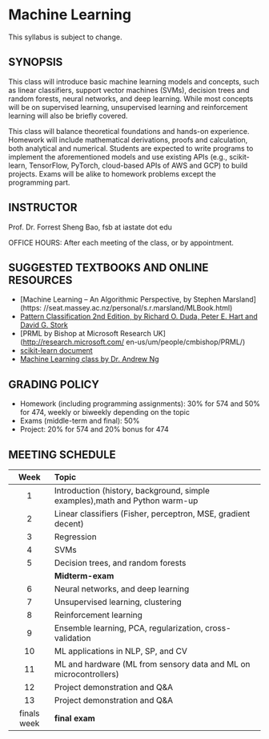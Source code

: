 # Machine Learning 

This syllabus is subject to change.

## SYNOPSIS
This class will introduce basic machine learning models and concepts, such as linear classifiers, support vector machines (SVMs), decision trees and random forests, neural networks, and deep learning.
While most concepts will be on supervised learning, unsupervised learning and reinforcement learning will also be briefly covered. 

This class will balance theoretical foundations and hands-on experience. Homework will include mathematical derivations, proofs and calculation, both analytical and numerical. Students are expected to write programs to implement the aforementioned models and use existing APIs (e.g., scikit-learn, TensorFlow, PyTorch, cloud-based APIs of AWS and GCP) to build projects. Exams will be alike to homework problems except the programming part. 


## INSTRUCTOR

Prof. Dr. Forrest Sheng Bao, fsb at iastate dot edu

OFFICE HOURS: After each meeting of the class, or by appointment.  

## SUGGESTED TEXTBOOKS AND ONLINE RESOURCES

- [Machine Learning – An Algorithmic Perspective, by Stephen Marsland](https:
//seat.massey.ac.nz/personal/s.r.marsland/MLBook.html) 
- [Pattern Classification 2nd Edition, by Richard O. Duda, Peter E. Hart and David G. Stork](http://www.wiley.com/WileyCDA/WileyTitle/productCd-0471056693.html)
- [PRML by Bishop at Microsoft Research UK](http://research.microsoft.com/
en-us/um/people/cmbishop/PRML/)
- [scikit-learn document](http://scikit-learn.org)
- [Machine Learning class by Dr. Andrew Ng](https://www.coursera.org/learn/machine-learning)

## GRADING POLICY

- Homework (including programming assignments): 30% for 574 and 50% for 474, weekly or biweekly depending on the topic
- Exams (middle-term and final): 50%
- Project: 20% for 574 and 20% bonus for 474

## MEETING SCHEDULE

| Week | Topic |
|:--:|:--|
|1| Introduction (history, background, simple examples),math and Python warm-up |
|2| Linear classifiers (Fisher, perceptron, MSE, gradient decent) | 
|3| Regression | 
|4| SVMs |
|5| Decision trees, and random forests |
| | **Midterm-exam**  |
|6| Neural networks, and deep learning | 
|7| Unsupervised learning, clustering |
|8| Reinforcement learning |
|9| Ensemble learning, PCA, regularization, cross-validation |
|10| ML applications in NLP, SP, and CV |
|11| ML and hardware (ML from sensory data and ML on microcontrollers) |
|12| Project demonstration and Q&A
|13| Project demonstration and Q&A
|finals week| **final exam** |

